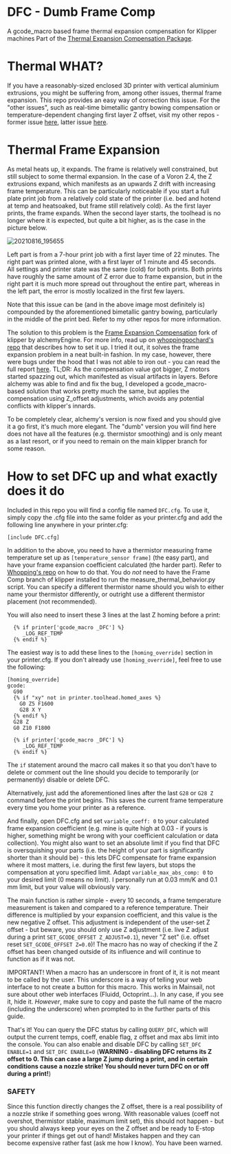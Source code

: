 # DFC - Dumb Frame Comp
A gcode_macro based frame thermal expansion compensation for Klipper machines
Part of the [Thermal Expansion Compensation Package](https://github.com/Deutherius/TECPac).

# Thermal WHAT?

If you have a reasonably-sized enclosed 3D printer with vertical aluminium extrusions, you might be suffering from, among other issues, thermal frame expansion. This repo provides an easy way of correction this issue. For the "other issues", such as real-time bimetallic gantry bowing compensation or temperature-dependent changing first layer Z offset, visit my other repos - former issue [here](https://github.com/Deutherius/VGB), latter issue [here](https://github.com/Deutherius/Gantry-bowing-induced-Z-offset-correction-through-relative-reference-index).

# Thermal Frame Expansion

As metal heats up, it expands. The frame is relatively well constrained, but still subject to some thermal expansion. In the case of a Voron 2.4, the Z extrusions expand, which manifests as an upwards Z drift with increasing frame temperature. This can be particularly noticeable if you start a full plate print job from a relatively cold state of the printer (i.e. bed and hotend at temp and heatsoaked, but frame still relatively cold). As the first layer prints, the frame expands. When the second layer starts, the toolhead is no longer where it is expected, but quite a bit higher, as is the case in the picture below.

![20210816_195655](https://user-images.githubusercontent.com/61467766/130957038-48d03ab3-b28a-44ac-b7cd-b1b4b34ed25f.jpg)

Left part is from a 7-hour print job with a first layer time of 22 minutes. The right part was printed alone, with a first layer of 1 minute and 45 seconds. All settings and printer state was the same (cold) for both prints. Both prints have roughly the same amount of Z error due to frame expansion, but in the right part it is much more spread out throughout the entire part, whereas in the left part, the error is mostly localized in the first few layers.

Note that this issue can be (and in the above image most definitely is) compounded by the aforementioned bimetallic gantry bowing, particularly in the middle of the print bed. Refer to my other repos for more information.

The solution to this problem is the [Frame Expansion Compensation](https://github.com/alchemyEngine/klipper/tree/work-frame-expansion-20210410) fork of klipper by alchemyEngine. For more info, read up on [whoppingpochard's repo](https://github.com/tanaes/whopping_Voron_mods/tree/main/docs/frame_expansion) that describes how to set it up. I tried it out, it solves the frame expansion problem in a neat built-in fashion. In my case, however, there were bugs under the hood that I was not able to iron out - you can read the full report [here](https://github.com/Deutherius/FrameCompTesting). TL;DR: As the compensation value got bigger, Z motors started spazzing out, which manifested as visual artifacts in layers. Before alchemy was able to find and fix the bug, I developed a gcode_macro-based solution that works pretty much the same, but applies the compensation using Z_offset adjustments, which avoids any potential conflicts with klipper's innards.

To be completely clear, alchemy's version is now fixed and you should give it a go first, it's much more elegant. The "dumb" version you will find here does not have all the features (e.g. thermistor smoothing) and is only meant as a last resort, or if you need to remain on the main klipper branch for some reason.

# How to set DFC up and what exactly does it do

Included in this repo you will find a config file named `DFC.cfg`. To use it, simply copy the .cfg file into the same folder as your printer.cfg and add the following line anywhere in your printer.cfg:

`[include DFC.cfg]`

In addition to the above, you need to have a thermistor measuring frame temperature set up as `[temperature_sensor frame]` (the easy part), and have your frame expansion coefficient calculated (the harder part). Refer to [Whopping's repo](https://github.com/tanaes/whopping_Voron_mods/tree/main/docs/frame_expansion) on how to do that. You do *not* need to have the Frame Comp branch of klipper installed to run the measure_thermal_behavior.py script. You can specify a different thermistor name should you wish to either name your thermistor differently, or outright use a different thermistor placement (not recommended).

You will also need to insert these 3 lines at the last Z homing before a print:
```
  {% if printer['gcode_macro _DFC'] %}
     _LOG_REF_TEMP
  {% endif %}
```
The easiest way is to add these lines to the `[homing_override]` section in your printer.cfg. If you don't already use `[homing_override]`, feel free to use the following:

```
[homing_override]
gcode:
  G90
  {% if "xy" not in printer.toolhead.homed_axes %}
    G0 Z5 F1600
    G28 X Y
  {% endif %}
  G28 Z
  G0 Z10 F1800
  
  {% if printer['gcode_macro _DFC'] %}
     _LOG_REF_TEMP
  {% endif %}
```
The `if` statement around the macro call makes it so that you don't have to delete or comment out the line should you decide to temporarily (or permanently) disable or delete DFC.

Alternatively, just add the aforementioned lines after the last `G28` or `G28 Z` command before the print begins. This saves the current frame temperature every time you home your printer as a reference.

And finally, open DFC.cfg and set `variable_coeff: 0` to your calculated frame expansion coefficient (e.g. mine is quite high at 0.03 - if yours is higher, something might be wrong with your coefficient calculation or data collection). You might also want to set an absolute limit if you find that DFC is oversquishing your parts (i.e. the height of your part is significantly shorter than it should be) - this lets DFC compensate for frame expansion where it most matters, i.e. during the first few layers, but stops the compensation at yoru specified limit. Adapt `variable_max_abs_comp: 0` to your desired limit (0 means no limit). I personally run at 0.03 mm/K and 0.1 mm limit, but your value will obviously vary.

The main function is rather simple - every 10 seconds, a frame temperature measurement is taken and compared to a reference temperature. Their difference is multiplied by your expansion coefficient, and this value is the new negative Z offset. This adjustment is independent of the user-set Z offset - but beware, you should only use Z adjustment (i.e. live Z adjust during a print `SET_GCODE_OFFSET Z_ADJUST=0.1`), never "Z set" (i.e. offset reset `SET_GCODE_OFFSET Z=0.0`)! The macro has no way of checking if the Z offset has been changed outside of its influence and will continue to function as if it was not.

IMPORTANT! When a macro has an underscore in front of it, it is not meant to be called by the user. This underscore is a way of telling your web interface to not create a button for this macro. This works in Mainsail, not sure about other web interfaces (Fluidd, Octoprint...). In any case, if you see it, hide it. *However*, make sure to copy and paste the full name of the macro (including the underscore) when prompted to in the further parts of this guide.

That's it! You can query the DFC status by calling `QUERY_DFC`, which will output the current temps, coeff, enable flag, z offset and max abs limit into the console. You can also enable and disable DFC by calling `SET_DFC ENABLE=1` and `SET_DFC ENABLE=0` (**WARNING - disabling DFC returns its Z offset to 0. This can case a large Z jump during a print, and in certain conditions cause a nozzle strike! You should never turn DFC on or off during a print!**)

### SAFETY

Since this function directly changes the Z offset, there is a real possibility of a nozzle strike if something goes wrong. With reasonable values (coeff not overshot, thermistor stable, maximum limit set), this should not happen - but you should always keep your eyes on the Z offset and be ready to E-stop your printer if things get out of hand! Mistakes happen and they can become expensive rather fast (ask me how I know). You have been warned.

